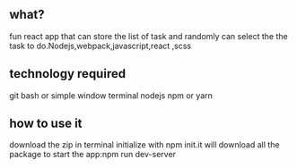 ## what?
fun react  app that can store the list of task and randomly can select the the task to do.Nodejs,webpack,javascript,react ,scss
## technology required
git bash or simple window terminal
nodejs
npm or yarn

## how to use it
download the zip
in terminal initialize with npm init.it will download all the package
to start the app:npm run dev-server